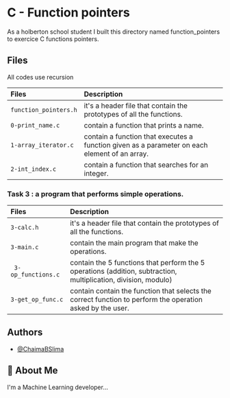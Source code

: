 # C - Function pointers

As a holberton school student I built this directory named function_pointers to exercice C functions pointers.

## Files
 All codes use recursion

| Files |  Description                |
| :-------- |  :------------------------- |
| `function_pointers.h` | it's a header file that contain the prototypes of all the functions.|
| `0-print_name.c` |contain a function that prints a name. |
| `1-array_iterator.c` | contain  a function that executes a function given as a parameter on each element of an array. |
| `2-int_index.c` | contain  a function that searches for an integer. |

### Task 3 : a program that performs simple operations.

| Files |  Description                |
| :-------- |  :------------------------- |
| `3-calc.h` | it's a header file that contain the prototypes of all the functions.|
| `3-main.c` |contain the main program that make the operations. |
| ` 3-op_functions.c` | contain the 5  functions that perform the 5 operations (addition, subtraction,  multiplication,  division,  modulo) |
| `3-get_op_func.c` | contain contain the function that selects the correct function to perform the operation asked by the user. |


## Authors

- [@ChaimaBSlima](https://github.com/ChaimaBSlima)


## 🚀 About Me
I'm a Machine Learning developer...
